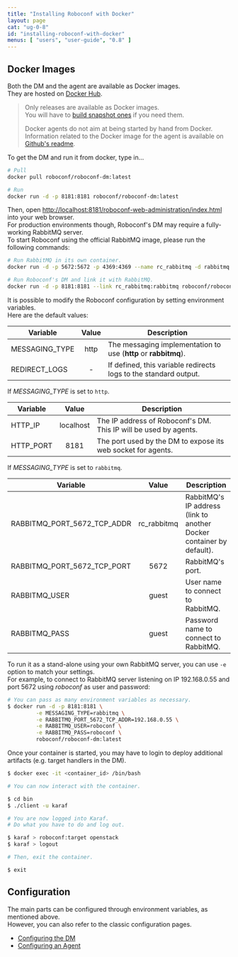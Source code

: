 ```yaml
---
title: "Installing Roboconf with Docker"
layout: page
cat: "ug-0-8"
id: "installing-roboconf-with-docker"
menus: [ "users", "user-guide", "0.8" ]
---
```


## Docker Images

Both the DM and the agent are available as Docker images.  
They are hosted on [Docker Hub](https://hub.docker.com/_/roboconf).

> Only releases are available as Docker images.  
> You will have to [build snapshot ones](https://github.com/roboconf/roboconf-dockerfile) if you need them.  
>
> Docker agents do not aim at being started by hand from Docker.  
> Information related to the Docker image for the agent is available on [Github's readme](https://github.com/roboconf/roboconf-dockerfile). 

To get the DM and run it from docker, type in...

```bash
# Pull
docker pull roboconf/roboconf-dm:latest

# Run
docker run -d -p 8181:8181 roboconf/roboconf-dm:latest
```

Then, open [http://localhost:8181/roboconf-web-administration/index.html](http://localhost:8181/roboconf-web-administration/index.html)
into your web browser.  
For production environments though, Roboconf's DM may require a fully-working RabbitMQ server.  
To start Roboconf using the official RabbitMQ image, please run the following commands:

```bash
# Run RabbitMQ in its own container.
docker run -d -p 5672:5672 -p 4369:4369 --name rc_rabbitmq -d rabbitmq:latest

# Run Roboconf's DM and link it with RabbitMQ.
docker run -d -p 8181:8181 --link rc_rabbitmq:rabbitmq roboconf/roboconf-dm:latest
```

It is possible to modify the Roboconf configuration by setting environment variables.  
Here are the default values:

| Variable | Value | Description |
| -------- | :---: | ----------- |
| MESSAGING_TYPE | http | The messaging implementation to use (**http** or **rabbitmq**). |
| REDIRECT_LOGS | - | If defined, this variable redirects logs to the standard output. |

<!-- -->

If *MESSAGING_TYPE* is set to `http`.

| Variable | Value | Description |
| -------- | :---: | ----------- |
| HTTP_IP | localhost | The IP address of Roboconf's DM. This IP will be used by agents. |
| HTTP_PORT | 8181 | The port used by the DM to expose its web socket for agents. |

<!-- -->

If *MESSAGING_TYPE* is set to `rabbitmq`.

| Variable | Value | Description |
| -------- | :---: | ----------- |
| RABBITMQ_PORT_5672_TCP_ADDR | rc_rabbitmq | RabbitMQ's IP address (link to another Docker container by default). |
| RABBITMQ_PORT_5672_TCP_PORT | 5672 | RabbitMQ's port. |
| RABBITMQ_USER | guest | User name to connect to RabbitMQ. |
| RABBITMQ_PASS | guest | Password name to connect to RabbitMQ. |


To run it as a stand-alone using your own RabbitMQ server, you can use `-e` option to match your settings.  
For example, to connect to RabbitMQ server listening on IP 192.168.0.55 and port 5672 using *roboconf* as user and password:

```bash
# You can pass as many environment variables as necessary.
$ docker run -d -p 8181:8181 \
         -e MESSAGING_TYPE=rabbitmq \
         -e RABBITMQ_PORT_5672_TCP_ADDR=192.168.0.55 \
         -e RABBITMQ_USER=roboconf \
         -e RABBITMQ_PASS=roboconf \
         roboconf/roboconf-dm:latest
```

Once your container is started, you may have to login to deploy additional artifacts (e.g. target handlers in the DM).

```bash
$ docker exec -it <container_id> /bin/bash

# You can now interact with the container.

$ cd bin
$ ./client -u karaf

# You are now logged into Karaf.
# Do what you have to do and log out.

$ karaf > roboconf:target openstack
$ karaf > logout

# Then, exit the container.

$ exit
```


## Configuration

The main parts can be configured through environment variables, as mentioned above.  
However, you can also refer to the classic configuration pages.

* [Configuring the DM](configuring-the-deployment-manager.html)
* [Configuring an Agent](configuring-an-agent.html)
